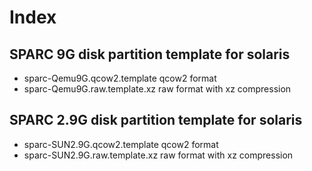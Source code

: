 # Index

## SPARC 9G disk partition template for solaris

- sparc-Qemu9G.qcow2.template qcow2 format
- sparc-Qemu9G.raw.template.xz raw format with xz compression

## SPARC 2.9G disk partition template for solaris

- sparc-SUN2.9G.qcow2.template qcow2 format
- sparc-SUN2.9G.raw.template.xz raw format with xz compression
